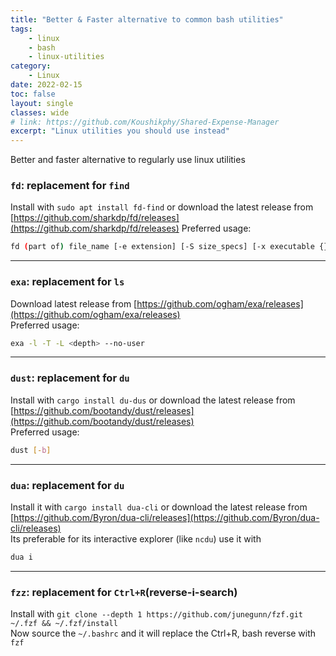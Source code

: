 ```yaml
---
title: "Better & Faster alternative to common bash utilities"
tags: 
    - linux
    - bash
    - linux-utilities
category:
    - Linux
date: 2022-02-15
toc: false
layout: single
classes: wide
# link: https://github.com/Koushikphy/Shared-Expense-Manager
excerpt: "Linux utilities you should use instead"
---
```



Better and faster alternative to regularly use linux utilities  

### `fd`: replacement for `find`
Install with `sudo apt install fd-find` or download the latest release from [https://github.com/sharkdp/fd/releases](https://github.com/sharkdp/fd/releases)
Preferred usage:
```bash
fd (part of) file_name [-e extension] [-S size_specs] [-x executable {}] [-t d/f] [-E exclude]
``` 

---
### `exa`: replacement for `ls`  
Download latest release from [https://github.com/ogham/exa/releases](https://github.com/ogham/exa/releases)  
Preferred usage: 
```bash
exa -l -T -L <depth> --no-user
```

---
### `dust`: replacement for `du`
Install with `cargo install du-dus` or download the latest release from [https://github.com/bootandy/dust/releases](https://github.com/bootandy/dust/releases)  
Preferred usage:
```bash 
dust [-b]
```

---
### `dua`: replacement for `du`
Install it with `cargo install dua-cli` or download the latest release from [https://github.com/Byron/dua-cli/releases](https://github.com/Byron/dua-cli/releases)  
Its preferable for its interactive explorer (like `ncdu`) use it with 
```bash 
dua i
```

---
### `fzz`: replacement for `Ctrl+R`(reverse-i-search)
Install with `git clone --depth 1 https://github.com/junegunn/fzf.git ~/.fzf && ~/.fzf/install`  
Now source the `~/.bashrc` and it will replace the Ctrl+R, bash reverse with `fzf`